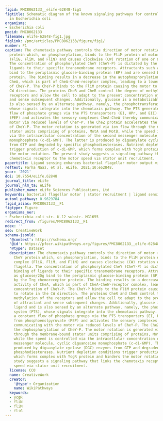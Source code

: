 ```yaml
---
figid: PMC8062133__elife-62848-fig1
figtitle: Schematic diagram of the known signaling pathways for control of locomotion
  in Escherichia coli
organisms:
- Escherichia coli
pmcid: PMC8062133
filename: elife-62848-fig1.jpg
figlink: /pmc/articles/PMC8062133/figure/fig1/
number: F1
caption: The chemotaxis pathway controls the direction of motor rotation via CheY
  protein which, on phosphorylation, binds to the FliM protein of motor-switch complex
  (FliG, FliM, and FliN) and causes clockwise (CW) rotation of one or more flagella.
  The concentration of phosphorylated CheY (CheY-P) is dictated by the binding of
  ligands to their specific transmembrane receptors. Attractants such as glucose/2Dg
  bind to the periplasmic glucose-binding protein (BP) and are sensed by the Trg chemoreceptor
  protein. The binding results in a decrease in the autophosphorylation activity of
  CheA, which is part of CheA-CheW-receptor complex, leading to a lower concentration
  of CheY-P. The CheY-P binds to the FliM protein causing the motor to rotate in the
  CW direction. The proteins CheR and CheB control the degree of methylation of the
  receptors and allow the cell to adapt to the present concentration of attractant
  and sense subsequent changes. Additionally, glucose is a metabolizable ligand and
  is also sensed by an alternate pathway, namely, the phosphotransferase system (PTS),
  whose signals integrate into the chemotaxis pathway. The PTS generates a constant
  flow of phosphate groups via the PTS transporters (EI, HPr, and EII) from phosphoenolpyruvate
  (PEP) and activates the sensory complexes CheA-CheW thereby communicating with the
  motor via reduced levels of CheY-P. The CheZ protein accelerates the dephosphorylation
  of CheY-P. The motor rotation is generated via ion flow through the membrane-bound
  stator units comprising of proteins, MotA and MotB, while the speed is controlled
  via the intracellular concentration of the second messenger molecule, cyclic diguanosine
  monophosphate (c-di-GMP). The latter is produced by diguanylate cyclase (DGC) enzymes
  from GTP and degraded by specific phosphodiesterases. Nutrient depletion conditions
  trigger production of c-di-GMP, which forms complex with YcgR protein and hinders
  the motor rotation. The present study suggests a signaling pathway that links the
  chemotaxis receptor to the motor speed via stator unit recruitment.
papertitle: Ligand sensing enhances bacterial flagellar motor output via stator recruitment.
reftext: Farha Naaz, et al. eLife. 2021;10:e62848.
year: '2021'
doi: 10.7554/eLife.62848
journal_title: eLife
journal_nlm_ta: eLife
publisher_name: eLife Sciences Publications, Ltd
keywords: bacterial flagellar motor | stator recruitment | ligand sensing | E. coli
automl_pathway: 0.9629784
figid_alias: PMC8062133__F1
figtype: Figure
organisms_ner:
- Escherichia coli str. K-12 substr. MG1655
redirect_from: /figures/PMC8062133__F1
ndex: ''
seo: CreativeWork
schema-jsonld:
  '@context': https://schema.org/
  '@id': https://pfocr.wikipathways.org/figures/PMC8062133__elife-62848-fig1.html
  '@type': Dataset
  description: The chemotaxis pathway controls the direction of motor rotation via
    CheY protein which, on phosphorylation, binds to the FliM protein of motor-switch
    complex (FliG, FliM, and FliN) and causes clockwise (CW) rotation of one or more
    flagella. The concentration of phosphorylated CheY (CheY-P) is dictated by the
    binding of ligands to their specific transmembrane receptors. Attractants such
    as glucose/2Dg bind to the periplasmic glucose-binding protein (BP) and are sensed
    by the Trg chemoreceptor protein. The binding results in a decrease in the autophosphorylation
    activity of CheA, which is part of CheA-CheW-receptor complex, leading to a lower
    concentration of CheY-P. The CheY-P binds to the FliM protein causing the motor
    to rotate in the CW direction. The proteins CheR and CheB control the degree of
    methylation of the receptors and allow the cell to adapt to the present concentration
    of attractant and sense subsequent changes. Additionally, glucose is a metabolizable
    ligand and is also sensed by an alternate pathway, namely, the phosphotransferase
    system (PTS), whose signals integrate into the chemotaxis pathway. The PTS generates
    a constant flow of phosphate groups via the PTS transporters (EI, HPr, and EII)
    from phosphoenolpyruvate (PEP) and activates the sensory complexes CheA-CheW thereby
    communicating with the motor via reduced levels of CheY-P. The CheZ protein accelerates
    the dephosphorylation of CheY-P. The motor rotation is generated via ion flow
    through the membrane-bound stator units comprising of proteins, MotA and MotB,
    while the speed is controlled via the intracellular concentration of the second
    messenger molecule, cyclic diguanosine monophosphate (c-di-GMP). The latter is
    produced by diguanylate cyclase (DGC) enzymes from GTP and degraded by specific
    phosphodiesterases. Nutrient depletion conditions trigger production of c-di-GMP,
    which forms complex with YcgR protein and hinders the motor rotation. The present
    study suggests a signaling pathway that links the chemotaxis receptor to the motor
    speed via stator unit recruitment.
  license: CC0
  name: CreativeWork
  creator:
    '@type': Organization
    name: WikiPathways
  keywords:
  - ycgR
  - fliN
  - fliM
  - fliG
---
```

